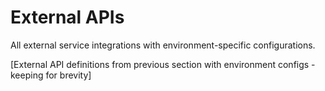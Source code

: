 # External APIs

All external service integrations with environment-specific configurations.

[External API definitions from previous section with environment configs - keeping for brevity]
